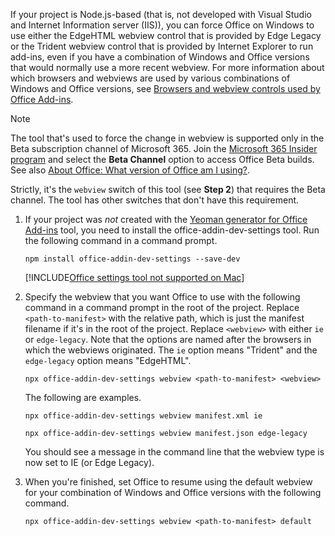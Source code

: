 If your project is Node.js-based (that is, not developed with Visual Studio and Internet Information server (IIS)), you can force Office on Windows to use either the EdgeHTML webview control that is provided by Edge Legacy or the Trident webview control that is provided by Internet Explorer to run add-ins, even if you have a combination of Windows and Office versions that would normally use a more recent webview. For more information about which browsers and webviews are used by various combinations of Windows and Office versions, see [Browsers and webview controls used by Office Add-ins](../concepts/browsers-used-by-office-web-add-ins.md).

> [!NOTE]
> The tool that's used to force the change in webview is supported only in the Beta subscription channel of Microsoft 365. Join the [Microsoft 365 Insider program](https://techcommunity.microsoft.com/blog/microsoft365insiderblog/join-the-microsoft-365-insider-program-on-windows/4206638) and select the **Beta Channel** option to access Office Beta builds. See also [About Office: What version of Office am I using?](https://support.microsoft.com/office/932788b8-a3ce-44bf-bb09-e334518b8b19).
>
> Strictly, it's the `webview` switch of this tool (see **Step 2**) that requires the Beta channel. The tool has other switches that don't have this requirement.

1. If your project was *not* created with the [Yeoman generator for Office Add-ins](../develop/yeoman-generator-overview.md) tool, you need to install the office-addin-dev-settings tool. Run the following command in a command prompt.

    ```command&nbsp;line
    npm install office-addin-dev-settings --save-dev
    ```

    [!INCLUDE[Office settings tool not supported on Mac](../includes/tool-nonsupport-mac-note.md)]

1. Specify the webview that you want Office to use with the following command in a command prompt in the root of the project. Replace `<path-to-manifest>` with the relative path, which is just the manifest filename if it's in the root of the project. Replace `<webview>` with either `ie` or `edge-legacy`. Note that the options are named after the browsers in which the webviews originated. The `ie` option means "Trident" and the `edge-legacy` option means "EdgeHTML".

    ```command&nbsp;line
    npx office-addin-dev-settings webview <path-to-manifest> <webview>
    ```

    The following are examples.

    ```command&nbsp;line
    npx office-addin-dev-settings webview manifest.xml ie
    ```

    ```command&nbsp;line
    npx office-addin-dev-settings webview manifest.json edge-legacy
    ```
	
    You should see a message in the command line that the webview type is now set to IE (or Edge Legacy).

1. When you're finished, set Office to resume using the default webview for your combination of Windows and Office versions with the following command.

    ```command&nbsp;line
    npx office-addin-dev-settings webview <path-to-manifest> default
    ```
